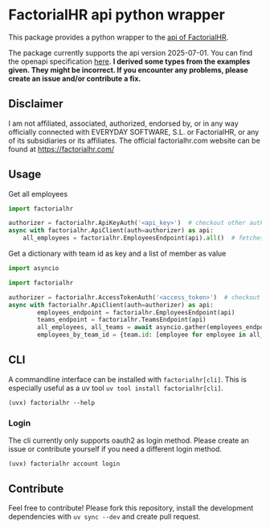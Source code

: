 # FactorialHR api python wrapper

This package provides a python wrapper to the [api of FactorialHR](https://apidoc.factorialhr.com/docs).

The package currently supports the api version 2025-07-01. You can find the openapi specification [here](https://apidoc.factorialhr.com/openapi/67e137b5e9907d003ce15082).
**I derived some types from the examples given. They might be incorrect. If you encounter any problems, please create an issue and/or contribute a fix.**

## Disclaimer

I am not affiliated, associated, authorized, endorsed by, or in any way officially connected with EVERYDAY SOFTWARE, S.L. or FactorialHR, or any of its subsidiaries or its affiliates. The official factorialhr.com website can be found at https://factorialhr.com/

## Usage

Get all employees
```python
import factorialhr

authorizer = factorialhr.ApiKeyAuth('<api_key>')  # checkout other authorization methods
async with factorialhr.ApiClient(auth=authorizer) as api:
    all_employees = factorialhr.EmployeesEndpoint(api).all()  # fetches all employees. on big companies you might want to increase the timeout by using timeout=...
```
Get a dictionary with team id as key and a list of member as value
```python
import asyncio

import factorialhr

authorizer = factorialhr.AccessTokenAuth('<access_token>')  # checkout other authorization methods
async with factorialhr.ApiClient(auth=authorizer) as api:
        employees_endpoint = factorialhr.EmployeesEndpoint(api)
        teams_endpoint = factorialhr.TeamsEndpoint(api)
        all_employees, all_teams = await asyncio.gather(employees_endpoint.all(), teams_endpoint.all())  # remember to increase the timeout if you have a lot of employees or teams
        employees_by_team_id = {team.id: [employee for employee in all_employees.data() if employee.id in team.employee_ids] for team in all_teams.data()}
```

## CLI

A commandline interface can be installed with `factorialhr[cli]`. This is especially useful as a uv tool `uv tool install factorialhr[cli]`.

`(uvx) factorialhr --help`

### Login

The cli currently only supports oauth2 as login method. Please create an issue or contribute yourself if you need a different login method.

`(uvx) factorialhr account login`

## Contribute

Feel free to contribute! Please fork this repository, install the development dependencies with `uv sync --dev`
and create pull request.
